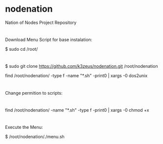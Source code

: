 # nodenation
Nation of Nodes Project Repository
#
Download Menu Script for base instalation:

$ sudo cd /root/
#
$ sudo git clone https://github.com/k3zeus/nodenation.git /root/nodenation

find /root/nodenation/ -type f -name "*.sh" -print0 | xargs -0 dos2unix
#
Change permition to scripts:
#
find /root/nodenation/ -name "*.sh" -type f -print0 | xargs -0 chmod +x

#
Execute the Menu:

$ /root/nodenation/./menu.sh
